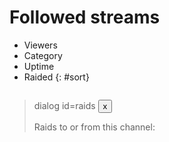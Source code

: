 # Followed streams

* Viewers
* Category
* Uptime
* Raided
{: #sort}

<div id=streams></div>

> dialog id=raids
> <button type=button class=dialog_cancel>x</button>
>
> Raids to or from this channel:
>
> <ul></ul>

<style>
#streams {
	display: flex;
	flex-wrap: wrap;
	justify-content: space-around;
}
#streams > div {
	width: 320px; /* the width of the preview image */
	margin-bottom: 1em;
}
#streams ul {list-style-type: none; margin: 0; padding: 0; flex-grow: 1;}
#streams li {
	padding-left: 2em;
	text-indent: -2em;
}
.avatar {max-width: 40px;}
.inforow {display: flex;}
.inforow .img {flex-grow: 0; padding: 0.25em;}
.streamtitle {font-size: 85%;}
.emote {max-height: 1.25em;}
.tag {
	display: inline-block;
	padding: 0 0.125em; text-indent: 0; /* Override the general text-wrap settings from above */
	background: #ddd;
	border: 1px solid black;
	margin-right: 0.5em;
	font-size: 80%;
}

#sort {
	display: flex;
	list-style-type: none;
}
#sort li {
	cursor: pointer;
	margin: 0.25em;
	padding: 0.25em;
}
.raid-incoming {font-weight: bold;}
.raid-incoming,.raid-outgoing {cursor: pointer;}
main {max-width: none!important;} /* Override the normal StilleBot style */

#raids ul {overflow-y: auto; max-height: 10em;}
</style>

<script>
const follows = $$follows$$
</script>

<script type=module src="/static/raidfinder.js"></script>

